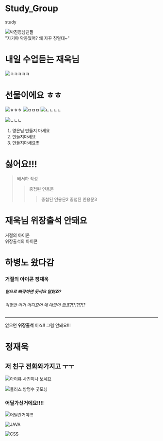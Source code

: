 # Study_Group
study

![박진영남친짤](https://camo.githubusercontent.com/0305e4457d16cbcbb65a701457d6ec4b6579f86abaa9a226fee7f5bf1df65653/68747470733a2f2f656e637279707465642d74626e302e677374617469632e636f6d2f696d616765733f713d74626e3a414e643947635345746e776f5f733533656f354c5738583457474f48314144386354574e4232445262445647654e664f30567a6859586f4a626a56376875654141396c61316c437573724d26757371703d434155)  
"자기야 악몽꿨어? 왜 자꾸 칭얼대~"  

# 내일 수업듣는 재욱님
![ㅋㅋㅋㅋㅋ](https://thumbnews.nateimg.co.kr/view610///news.nateimg.co.kr/orgImg/hm/2021/05/23/202105230928428553357_20210523093508_01.jpg)

# 선물이에요 ㅎㅎ
![ㅎㅎㅎ](https://image.ajunews.com/content/image/2020/07/23/20200723105836160790.jpg)
![ㅁㅁㅁ](https://mblogthumb-phinf.pstatic.net/MjAxOTAzMDZfOTUg/MDAxNTUxODQyNTE2NjU2.V72749bgR3O75N4CJ7BXdujZ92A4Y0h1VaHRzvDlzegg.rPtB9OkBLNDV9cFxd6WEY7UOE0CEaQTo2yXugUFQy_4g.JPEG.yingbbang/1551804817469.jpg?type=w800)
![ㄴㄴㄴㄴ](https://jjalbang.today/files/jjalbox/2021/06/20210612_60c4b74ee7208.jpg)

![ㄴㄴㄴ](http://upload2.inven.co.kr/upload/2020/01/08/bbs/i15142961682.jpg)

1. 영은님 만들지 마세요
  1. 만들지마세요
  2. 만들지마세요!!!

# 싫어요!!!

>배서하 작성
>> 중첩된 인용문
>>> 중첩된 인용문2
>>> 중첩된 인용문3

# 재욱님 위장출석 안돼요
거절의 아이콘   
위장출석의 아이콘

# 하병노 왔다감 
### 거절의 아이콘 정재욱
##### 앞으로 뻐큐하면 못써요 알았죠?

###### 이양반 이거 어디갔어 왜 대답이 없죠?!?!?!?!?
***
없으면 __위장출석__ 이죠!! 그럼 안돼요!!! 

# 정재욱 
## 저 친구 전화와가지고 ㅜㅜ


![아이유 사진이나 보세요](https://w.namu.la/s/40de86374ddd74756b31d4694a7434ee9398baa51fa5ae72d28f2eeeafdadf0c475c55c58e29a684920e0d6a42602b339f8aaf6d19764b04405a0f8bee7f598d2922db9475579419aac4635d0a71fdb8a4b2343cb550e6ed93e13c1a05cede75)

![플러스 방명수 굿모닝](https://encrypted-tbn0.gstatic.com/images?q=tbn:ANd9GcTJMTHXBfENZwwFgI15aX6JcEHoCbRg2qmoVg&usqp=CAU)

### 어딜가신거에요!!!!
![어딜간거야!!!](https://encrypted-tbn0.gstatic.com/images?q=tbn:ANd9GcSVbMIdPWt0ler3apuSD_tHA6zlp6YRXCm4jQ&usqp=CAU)


![JAVA](https://lh3.googleusercontent.com/proxy/CdOrl5T80N6kFI_rCQa-Zwi3GvPboQV39MKVtZNMmY3tJbXwAqRAMjTuXk3ZO5KKPwJ7y85mBDX0nRwtSDirABtb-ZTXkvOX5u4HgaOOzlFWbF0_zYwMTE9nY71ae1OFEj2aww433vhBf1svCz02V3Ipp2V-l19BPaOfaOdOQljdxRRMrqHob5waWII)

![CSS](https://storage.googleapis.com/jjalbot-jjals/2019/01/qSZ8Y8HNcl/R5djHzs9n.gif)
